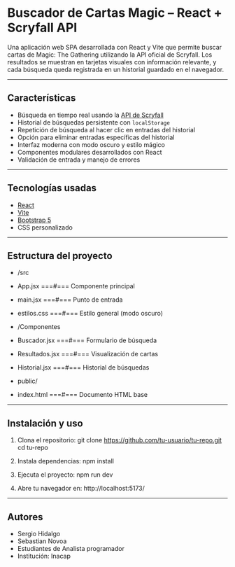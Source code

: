 # Buscador de Cartas Magic – React + Scryfall API

Una aplicación web SPA desarrollada con React y Vite que permite buscar cartas de Magic: The Gathering utilizando la API oficial de Scryfall. Los resultados se muestran en tarjetas visuales con información relevante, y cada búsqueda queda registrada en un historial guardado en el navegador.

--------------------------------------------------------------------------

## Características

- Búsqueda en tiempo real usando la 
    [API de Scryfall](https://scryfall.com/docs/api)
- Historial de búsquedas persistente con `localStorage`
- Repetición de búsqueda al hacer clic en entradas del historial
- Opción para eliminar entradas específicas del historial
- Interfaz moderna con modo oscuro y estilo mágico
- Componentes modulares desarrollados con React
- Validación de entrada y manejo de errores

--------------------------------------------------------------------------

## Tecnologías usadas

- [React](https://reactjs.org/)
- [Vite](https://vitejs.dev/)
- [Bootstrap 5](https://getbootstrap.com/)
- CSS personalizado

--------------------------------------------------------------------------

## Estructura del proyecto

- /src
- App.jsx                      ===#===              Componente principal
- main.jsx                     ===#===                  Punto de entrada
- estilos.css                  ===#===       Estilo general (modo oscuro)

- /Componentes
- Buscador.jsx                 ===#===             Formulario de búsqueda
- Resultados.jsx               ===#===            Visualización de cartas
- Historial.jsx                ===#===             Historial de búsquedas

- public/
- index.html                   ===#===                Documento HTML base

--------------------------------------------------------------------------

## Instalación y uso

1. Clona el repositorio:
    git clone https://github.com/tu-usuario/tu-repo.git
    cd tu-repo

2. Instala dependencias:
    npm install

3. Ejecuta el proyecto:
    npm run dev

4. Abre tu navegador en:
    http://localhost:5173/

--------------------------------------------------------------------------

## Autores
- Sergio Hidalgo
- Sebastian Novoa
- Estudiantes de Analista programador
- Institución: Inacap
